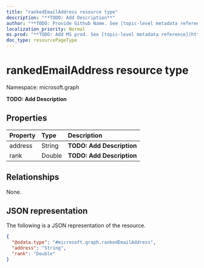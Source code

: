 ```yaml
---
title: "rankedEmailAddress resource type"
description: "**TODO: Add Description**"
author: "**TODO: Provide Github Name. See [topic-level metadata reference](https://msgo.azurewebsites.net/add/document/guidelines/metadata.html#topic-level-metadata)**"
localization_priority: Normal
ms.prod: "**TODO: Add MS prod. See [topic-level metadata reference](https://msgo.azurewebsites.net/add/document/guidelines/metadata.html#topic-level-metadata)**"
doc_type: resourcePageType
---
```


# rankedEmailAddress resource type

Namespace: microsoft.graph

**TODO: Add Description**

## Properties
|Property|Type|Description|
|:---|:---|:---|
|address|String|**TODO: Add Description**|
|rank|Double|**TODO: Add Description**|

## Relationships
None.

## JSON representation
The following is a JSON representation of the resource.
<!-- {
  "blockType": "resource",
  "@odata.type": "microsoft.graph.rankedEmailAddress"
}
-->
``` json
{
  "@odata.type": "#microsoft.graph.rankedEmailAddress",
  "address": "String",
  "rank": "Double"
}
```

